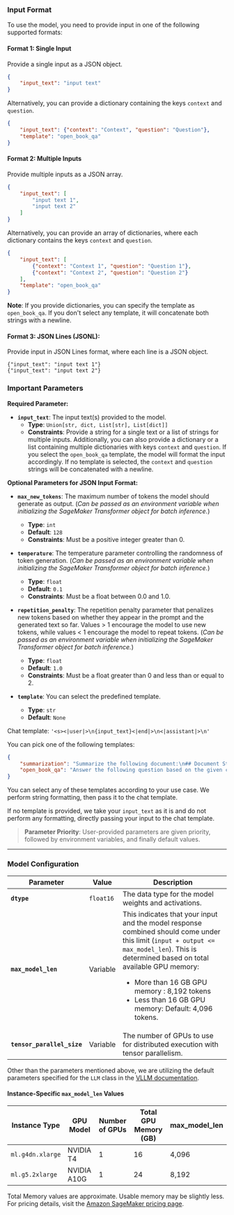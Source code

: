 ### Input Format

To use the model, you need to provide input in one of the following supported formats:

#### Format 1: Single Input

Provide a single input as a JSON object.

```json
{
    "input_text": "input text"
}
```

Alternatively, you can provide a dictionary containing the keys `context` and `question`.

```json
{
    "input_text": {"context": "Context", "question": "Question"},
    "template": "open_book_qa"
}
```

#### Format 2: Multiple Inputs

Provide multiple inputs as a JSON array.

```json
{
    "input_text": [
        "input text 1",
        "input text 2"
    ]
}
```

Alternatively, you can provide an array of dictionaries, where each dictionary contains the keys `context` and `question`.

```json
{
    "input_text": [
        {"context": "Context 1", "question": "Question 1"},
        {"context": "Context 2", "question": "Question 2"}
    ],
    "template": "open_book_qa"
}
```

**Note**: If you provide dictionaries, you can specify the template as `open_book_qa`. If you don't select any template, it will concatenate both strings with a newline.


#### Format 3: JSON Lines (JSONL):

Provide input in JSON Lines format, where each line is a JSON object.
```
{"input_text": "input text 1"}
{"input_text": "input text 2"}
```

### Important Parameters

**Required Parameter:**
- **`input_text`**: The input text(s) provided to the model.
  - **Type**: `Union[str, dict, List[str], List[dict]]`
  - **Constraints**: Provide a string for a single text or a list of strings for multiple inputs. Additionally, you can also provide a dictionary or a list containing multiple dictionaries with keys `context` and `question`. If you select the `open_book_qa` template, the model will format the input accordingly. If no template is selected, the `context` and `question` strings will be concatenated with a newline.

**Optional Parameters for JSON Input Format:**
- **`max_new_tokens`**: The maximum number of tokens the model should generate as output. (*Can be passed as an environment variable when initializing the SageMaker Transformer object for batch inference.*)
  - **Type**: `int`
  - **Default**: `128`
  - **Constraints**: Must be a positive integer greater than 0.

- **`temperature`**: The temperature parameter controlling the randomness of token generation. (*Can be passed as an environment variable when initializing the SageMaker Transformer object for batch inference.*)
  - **Type**: `float`
  - **Default**: `0.1`
  - **Constraints**: Must be a float between 0.0 and 1.0.

- **`repetition_penalty`**: The repetition penalty parameter that penalizes new tokens based on whether they appear in the prompt and the generated text so far. Values > 1 encourage the model to use new tokens, while values < 1 encourage the model to repeat tokens. (*Can be passed as an environment variable when initializing the SageMaker Transformer object for batch inference.*)
  - **Type**: `float`
  - **Default**: `1.0`
  - **Constraints**: Must be a float greater than 0 and less than or equal to 2.
  
- **`template`**: You can select the predefined template.
  - **Type**: `str`
  - **Default**: `None`
  
Chat template:
`'<s><|user|>\n{input_text}<|end|>\n<|assistant|>\n'`

You can pick one of the following templates:
```json
{
    "summarization": "Summarize the following document:\n## Document Start ##\n{context}\n## Document End ##",
    "open_book_qa": "Answer the following question based on the given context:\n## Context Start ##\n{context}\n## Context End ##\n## Question Start ##\n{question}\n## Question End ##",
}
```
You can select any of these templates according to your use case. We perform string formatting, then pass it to the chat template.


If no template is provided, we take your `input_text` as it is and do not perform any formatting, directly passing your input to the chat template.

> **Parameter Priority**: User-provided parameters are given priority, followed by environment variables, and finally default values.


---

### Model Configuration

| Parameter                  | Value     | Description                                                                                                                                                                                                                                                                                                                               |
|----------------------------|-----------|-------------------------------------------------------------------------------------------------------------------------------------------------------------------------------------------------------------------------------------------------------------------------------------------------------------------------------------------|
| **`dtype`**                | `float16` | The data type for the model weights and activations.                                                                                                                                                                                                                                                                                      |
| **`max_model_len`**        | Variable  | This indicates that your input and the model response combined should come under this limit (`input + output <= max_model_len`). This is determined based on total available GPU memory: <ul><li>More than 16 GB GPU memory : 8,192 tokens</li><li>Less than 16 GB GPU memory: Default: 4,096 tokens.</li></ul> |
| **`tensor_parallel_size`** | Variable  | The number of GPUs to use for distributed execution with tensor parallelism.                                                                                                                                                                                                                                                              |

Other than the parameters mentioned above, we are utilizing the default parameters specified for the `LLM` class in the [VLLM documentation](https://docs.vllm.ai/en/latest/dev/offline_inference/llm.html).

#### Instance-Specific `max_model_len` Values

| Instance Type     | GPU Model  | Number of GPUs | Total GPU Memory (GB) | max_model_len   |
|-------------------|------------|----------------|-----------------------|-----------------| 
| `ml.g4dn.xlarge`  | NVIDIA T4  | 1              | 16                    | 4,096           |
| `ml.g5.2xlarge`   | NVIDIA A10G| 1              | 24                    | 8,192           |


Total Memory values are approximate. Usable memory may be slightly less. For pricing details, visit the [Amazon SageMaker pricing page](https://aws.amazon.com/sagemaker/pricing/).

